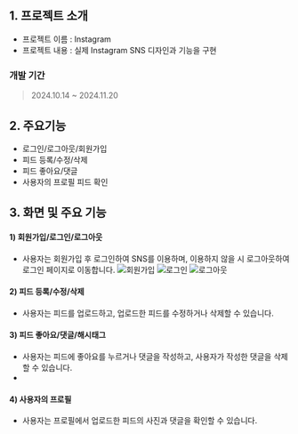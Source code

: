 ## 1. 프로젝트 소개

  - 프로젝트 이름 : Instagram
  - 프로젝트 내용 : 실제 Instagram SNS 디자인과 기능을 구현

### 개발 기간
> 2024.10.14 ~ 2024.11.20


## 2. 주요기능


  - 로그인/로그아웃/회원가입
  - 피드 등록/수정/삭제
  - 피드 좋아요/댓글
  - 사용자의 프로필 피드 확인


## 3. 화면 및 주요 기능

#### 1) 회원가입/로그인/로그아웃
  - 사용자는 회원가입 후 로그인하여 SNS를 이용하며, 이용하지 않을 시 로그아웃하여 로그인 페이지로 이동합니다.
![회원가입](https://github.com/user-attachments/assets/54e0098b-bf85-407d-97ad-b7d9acfcc704) ![로그인](https://github.com/user-attachments/assets/5694b60e-abb4-4507-b514-1226725c5712) ![로그아웃](https://github.com/user-attachments/assets/9d6557e5-c3f5-4331-9e8a-8c3b211230c8)




#### 2) 피드 등록/수정/삭제
  - 사용자는 피드를 업로드하고, 업로드한 피드를 수정하거나 삭제할 수 있습니다.



#### 3) 피드 좋아요/댓글/해시태그
  - 사용자는 피드에 좋아요를 누르거나 댓글을 작성하고, 사용자가 작성한 댓글을 삭제할 수 있습니다.
  - 



#### 4) 사용자의 프로필
  - 사용자는 프로필에서 업로드한 피드의 사진과 댓글을 확인할 수 있습니다.




